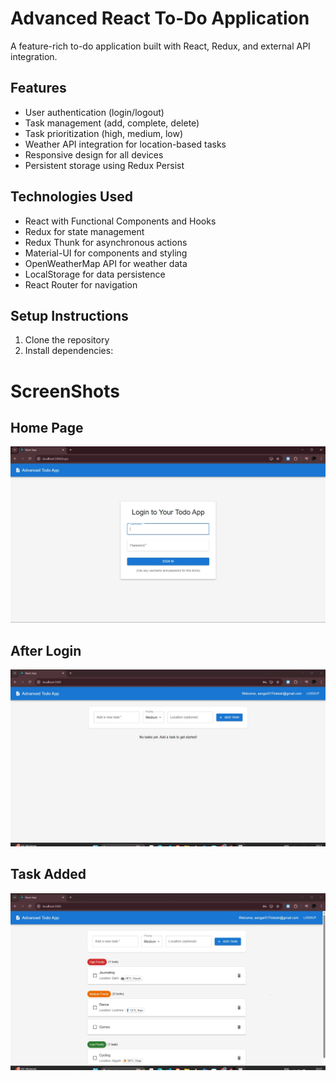   # Advanced React To-Do Application

A feature-rich to-do application built with React, Redux, and external API integration.

## Features

- User authentication (login/logout)
- Task management (add, complete, delete)
- Task prioritization (high, medium, low)
- Weather API integration for location-based tasks
- Responsive design for all devices
- Persistent storage using Redux Persist

## Technologies Used

- React with Functional Components and Hooks
- Redux for state management
- Redux Thunk for asynchronous actions
- Material-UI for components and styling
- OpenWeatherMap API for weather data
- LocalStorage for data persistence
- React Router for navigation

## Setup Instructions

1. Clone the repository
2. Install dependencies:

# ScreenShots
 ## Home Page
 ![Alt text](./assets/home%20page.jpg)
 ## After Login
 ![Alt text](./assets/After%20login.jpg)
## Task Added
![Alt text](./assets/Task%20Management.jpg)